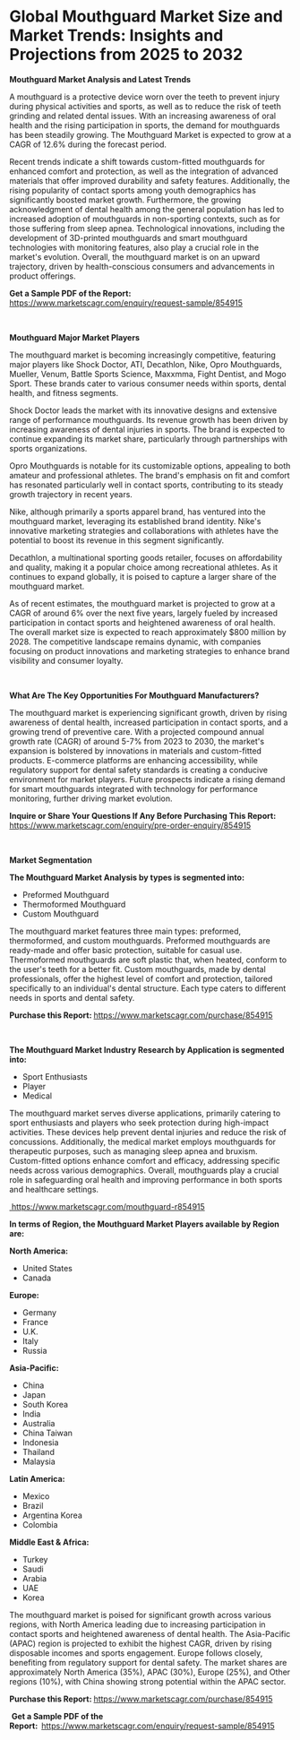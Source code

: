 <p><h1>Global Mouthguard Market Size and Market Trends: Insights and Projections from 2025 to 2032</h1></p><p><strong>Mouthguard Market Analysis and Latest Trends</strong></p>
<p><p>A mouthguard is a protective device worn over the teeth to prevent injury during physical activities and sports, as well as to reduce the risk of teeth grinding and related dental issues. With an increasing awareness of oral health and the rising participation in sports, the demand for mouthguards has been steadily growing. The Mouthguard Market is expected to grow at a CAGR of 12.6% during the forecast period.</p><p>Recent trends indicate a shift towards custom-fitted mouthguards for enhanced comfort and protection, as well as the integration of advanced materials that offer improved durability and safety features. Additionally, the rising popularity of contact sports among youth demographics has significantly boosted market growth. Furthermore, the growing acknowledgment of dental health among the general population has led to increased adoption of mouthguards in non-sporting contexts, such as for those suffering from sleep apnea. Technological innovations, including the development of 3D-printed mouthguards and smart mouthguard technologies with monitoring features, also play a crucial role in the market's evolution. Overall, the mouthguard market is on an upward trajectory, driven by health-conscious consumers and advancements in product offerings.</p></p>
<p><strong>Get a Sample PDF of the Report:&nbsp;</strong> <a href="https://www.marketscagr.com/enquiry/request-sample/854915?utm_campaign=2031&utm_medium=2&utm_source=Github&utm_content=ia&utm_term=19042025&utm_id=mouthguard">https://www.marketscagr.com/enquiry/request-sample/854915</a></p>
<p>&nbsp;</p>
<p><strong>Mouthguard Major Market Players</strong></p>
<p><p>The mouthguard market is becoming increasingly competitive, featuring major players like Shock Doctor, ATI, Decathlon, Nike, Opro Mouthguards, Mueller, Venum, Battle Sports Science, Maxxmma, Fight Dentist, and Mogo Sport. These brands cater to various consumer needs within sports, dental health, and fitness segments.</p><p>Shock Doctor leads the market with its innovative designs and extensive range of performance mouthguards. Its revenue growth has been driven by increasing awareness of dental injuries in sports. The brand is expected to continue expanding its market share, particularly through partnerships with sports organizations.</p><p>Opro Mouthguards is notable for its customizable options, appealing to both amateur and professional athletes. The brand's emphasis on fit and comfort has resonated particularly well in contact sports, contributing to its steady growth trajectory in recent years.</p><p>Nike, although primarily a sports apparel brand, has ventured into the mouthguard market, leveraging its established brand identity. Nike's innovative marketing strategies and collaborations with athletes have the potential to boost its revenue in this segment significantly.</p><p>Decathlon, a multinational sporting goods retailer, focuses on affordability and quality, making it a popular choice among recreational athletes. As it continues to expand globally, it is poised to capture a larger share of the mouthguard market.</p><p>As of recent estimates, the mouthguard market is projected to grow at a CAGR of around 6% over the next five years, largely fueled by increased participation in contact sports and heightened awareness of oral health. The overall market size is expected to reach approximately $800 million by 2028. The competitive landscape remains dynamic, with companies focusing on product innovations and marketing strategies to enhance brand visibility and consumer loyalty.</p></p>
<p>&nbsp;</p>
<p><strong>What Are The Key Opportunities For Mouthguard Manufacturers?</strong></p>
<p><p>The mouthguard market is experiencing significant growth, driven by rising awareness of dental health, increased participation in contact sports, and a growing trend of preventive care. With a projected compound annual growth rate (CAGR) of around 5-7% from 2023 to 2030, the market's expansion is bolstered by innovations in materials and custom-fitted products. E-commerce platforms are enhancing accessibility, while regulatory support for dental safety standards is creating a conducive environment for market players. Future prospects indicate a rising demand for smart mouthguards integrated with technology for performance monitoring, further driving market evolution.</p></p>
<p><strong>Inquire or Share Your Questions If Any Before Purchasing This Report:</strong> <a href="https://www.marketscagr.com/enquiry/pre-order-enquiry/854915?utm_campaign=2031&utm_medium=2&utm_source=Github&utm_content=ia&utm_term=19042025&utm_id=mouthguard">https://www.marketscagr.com/enquiry/pre-order-enquiry/854915</a></p>
<p>&nbsp;</p>
<p><strong>Market Segmentation</strong></p>
<p><strong>The Mouthguard Market Analysis by types is segmented into:</strong></p>
<p><ul><li>Preformed Mouthguard</li><li>Thermoformed Mouthguard</li><li>Custom Mouthguard</li></ul></p>
<p><p>The mouthguard market features three main types: preformed, thermoformed, and custom mouthguards. Preformed mouthguards are ready-made and offer basic protection, suitable for casual use. Thermoformed mouthguards are soft plastic that, when heated, conform to the user's teeth for a better fit. Custom mouthguards, made by dental professionals, offer the highest level of comfort and protection, tailored specifically to an individual's dental structure. Each type caters to different needs in sports and dental safety.</p></p>
<p><strong>Purchase this Report:&nbsp;</strong><a href="https://www.marketscagr.com/purchase/854915?utm_campaign=2031&utm_medium=2&utm_source=Github&utm_content=ia&utm_term=19042025&utm_id=mouthguard">https://www.marketscagr.com/purchase/854915</a></p>
<p>&nbsp;</p>
<p><strong>The Mouthguard Market Industry Research by Application is segmented into:</strong></p>
<p><ul><li>Sport Enthusiasts</li><li>Player</li><li>Medical</li></ul></p>
<p><p>The mouthguard market serves diverse applications, primarily catering to sport enthusiasts and players who seek protection during high-impact activities. These devices help prevent dental injuries and reduce the risk of concussions. Additionally, the medical market employs mouthguards for therapeutic purposes, such as managing sleep apnea and bruxism. Custom-fitted options enhance comfort and efficacy, addressing specific needs across various demographics. Overall, mouthguards play a crucial role in safeguarding oral health and improving performance in both sports and healthcare settings.</p></p>
<p><a href="https://www.marketscagr.com/mouthguard-r854915?utm_campaign=2031&utm_medium=2&utm_source=Github&utm_content=ia&utm_term=19042025&utm_id=mouthguard">&nbsp;https://www.marketscagr.com/mouthguard-r854915</a></p>
<p><strong>In terms of Region, the Mouthguard Market Players available by Region are:</strong></p>
<p>
    <p> <strong> North America: </strong>
        <ul>
            <li>United States</li>
            <li>Canada</li>
        </ul>
        </p> 
    <p> <strong> Europe: </strong>
        <ul>
            <li>Germany</li>
            <li>France</li>
            <li>U.K.</li>
            <li>Italy</li>
            <li>Russia</li>
        </ul>
        </p> 
    <p> <strong> Asia-Pacific: </strong>
        <ul>
            <li>China</li>
            <li>Japan</li>
            <li>South Korea</li>
            <li>India</li>
            <li>Australia</li>
            <li>China Taiwan</li>
            <li>Indonesia</li>
            <li>Thailand</li>
            <li>Malaysia</li>
        </ul>
        </p> 
    <p> <strong> Latin America: </strong>
        <ul>
            <li>Mexico</li>
            <li>Brazil</li>
            <li>Argentina Korea</li>
            <li>Colombia</li>
        </ul>
        </p> 
    <p> <strong> Middle East & Africa: </strong>
        <ul>
            <li>Turkey</li>
            <li>Saudi</li>
            <li>Arabia</li>
            <li>UAE</li>
            <li>Korea</li>
        </ul>
    </p>
    </p>
<p><p>The mouthguard market is poised for significant growth across various regions, with North America leading due to increasing participation in contact sports and heightened awareness of dental health. The Asia-Pacific (APAC) region is projected to exhibit the highest CAGR, driven by rising disposable incomes and sports engagement. Europe follows closely, benefiting from regulatory support for dental safety. The market shares are approximately North America (35%), APAC (30%), Europe (25%), and Other regions (10%), with China showing strong potential within the APAC sector.</p></p>
<p><strong>Purchase this Report: </strong><a href="https://www.marketscagr.com/purchase/854915?utm_campaign=2031&utm_medium=2&utm_source=Github&utm_content=ia&utm_term=19042025&utm_id=mouthguard">https://www.marketscagr.com/purchase/854915</a></p>
<p>&nbsp;<strong>Get a Sample PDF of the Report:&nbsp;&nbsp;</strong><a href="https://www.marketscagr.com/enquiry/request-sample/854915?utm_campaign=2031&utm_medium=2&utm_source=Github&utm_content=ia&utm_term=19042025&utm_id=mouthguard">https://www.marketscagr.com/enquiry/request-sample/854915</a></p>
<p><strong></strong></p>
<p><p></p><p></p><p></p></p>